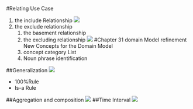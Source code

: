 #Relating Use Case
1. the include Relationship
	![](http://i.imgur.com/YalTHzd.png)
2. the exclude relationship
	1. the basement relationship
	2. the excluding relationship
	![](http://i.imgur.com/UsokEm5.png)
#Chapter 31 domain Model refinement
New Concepts for the Domain Model
	1. concept category List
	2. Noun phrase identification

##Generalization
![](http://i.imgur.com/FXZbqT6.png)
- 100%Rule
- Is-a Rule

##Aggregation and composition
![](http://i.imgur.com/sDuXPA6.png)
##Time Interval
![](http://i.imgur.com/m5LgTMX.png)